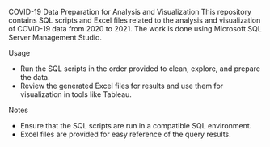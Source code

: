 COVID-19 Data Preparation for Analysis and Visualization
This repository contains SQL scripts and Excel files related to the analysis and visualization of COVID-19 data from 2020 to 2021. The work is done using Microsoft SQL Server Management Studio.

Usage
- Run the SQL scripts in the order provided to clean, explore, and prepare the data.
- Review the generated Excel files for results and use them for visualization in tools like Tableau.

Notes
- Ensure that the SQL scripts are run in a compatible SQL environment.
- Excel files are provided for easy reference of the query results.
